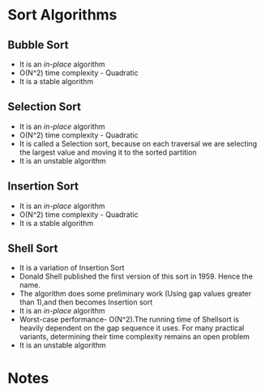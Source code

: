 # Sort Algorithms

## Bubble Sort

* It is an *in-place* algorithm
* O(N^2) time complexity - Quadratic 
* It is a stable algorithm

## Selection Sort

* It is an *in-place* algorithm
* O(N^2) time complexity - Quadratic 
* It is called a Selection sort, because on each traversal we are selecting the largest value and moving it to the sorted partition
* It is an unstable algorithm

## Insertion Sort

* It is an *in-place* algorithm
* O(N^2) time complexity - Quadratic 
* It is a stable algorithm

## Shell Sort

* It is a variation of Insertion Sort
* Donald Shell published the first version of this sort in 1959. Hence the name.
* The algorithm does some preliminary work (Using gap values greater than 1),and then becomes Insertion sort
* It is an *in-place* algorithm
* Worst-case performance- O(N^2).The running time of Shellsort is heavily dependent on the gap sequence it uses. For many practical variants, determining their time complexity remains an open problem
* It is an unstable algorithm

# Notes